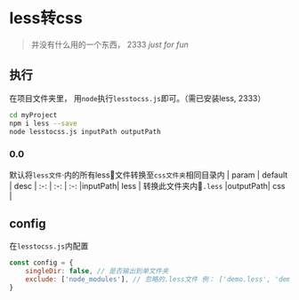 # less转css
> 并没有什么用的一个东西， 2333  *just for fun*
## 执行
在项目文件夹里， 用`node`执行`lesstocss.js`即可。（需已安装less, 2333）
```bash
cd myProject
npm i less --save
node lesstocss.js inputPath outputPath
```
### 0.0
默认将`less文件`·内的所有less文件转换至`css文件夹`相同目录内
| param | default | desc
| :-:   | :-:    | :-:
|inputPath| less | 转换此文件夹内`.less`
|outputPath| css | 

## config
在`lesstocss.js`内配置
```javascript
const config = {
    singleDir: false, // 是否输出到单文件夹
    exclude: ['node_modules'], // 忽略的.less文件 例： ['demo.less', 'demo1.less']
}
```